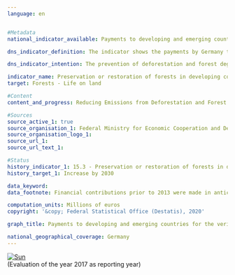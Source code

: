 ```yaml
---                   
language: en                   


#Metadata                   
national_indicator_available: Payments to developing and emerging countries for the verified preservation or restoration of forests under the REDD+ rulebook                    

dns_indicator_definition: The indicator shows the payments by Germany to developing and emerging countries for the verified preservation or restoration of forests under the REDD+ rulebook.<sub> Text from the Indicator Report 2018</sub>                   

dns_indicator_intention: The prevention of deforestation and forest degradation (damage), the use of sustainable forestry management systems as well as the restoration of forests and afforestation contribute directly and indirectly to the reduction of CO<sub>2</sub> emissions and to the storage of carbon. The REDD+ rulebook envisages results-based payments for measurable and verified CO<sub>2</sub> emission reductions. The target is to increase these payments by Germany to developing and emerging countries by 2030.<sub> Text from the Indicator Report 2018</sub>                   

indicator_name: Preservation or restoration of forests in developing countries under the REDD+ rulebook                   
target: Forests - Life on land                   

#Content                    
content_and_progress: Reducing Emissions from Deforestation and Forest Degradation (REDD+) is a financing instrument designed to protect forests and their biodiversity, which was developed by the international community. REDD+ rewards governments and local communities financially for reducing deforestation and thereby demonstrably cutting emissions. The sums paid out are based on the scope of emissions reduced or of carbon stored. REDD+ funds are disbursed only after the reduction in deforestation has been verified – which means they are result-based. Consequently, the indicator may fluctuate over time even though the level of committed payments remains unchanged over the years.<br><br>The indicator includes only part of the public development expenditure for the preservation, sustainable management and restoration of forests since the Federal Government is involved in promoting sustainable forest development in developing and emerging countries not only as part of REDD+ but also through other programmes and initiatives.<br><br>Payments made under the REDD+ rulebook are also part of climate finance (indicator 13.1.b), as the preservation of forests serves primarily to limit emissions.<br><br>The data sources used for the indicator are the financial reports compiled by the Federal Ministry for Economic Cooperation and Development and by the Federal Ministry for the Environment, Nature Conservation and Nuclear Safety. The data have been collected annually since 2008.<br><br>In the reference period between 2009 and 2017, the indicator developed in a very uneven manner. Following an increase from 3.0 million euros in 2009 to 20.0 million euros in 2010, the payments fell to 12.0 million euros in 2011, before increasing sharply to 36.3 million euros in 2013. Payments declined in the following two years to stand at 15.7 million euros in 2015, well below the level of 2010, before increasing sharply again in 2016 and 2017. In 2017, payments totalled 68.0 million euros, the highest level to date, and almost doubled compared to 2013. Of this amount, 58.9 million euros went to multilateral programmes, and 9.1 million euros to bilateral programmes. The development of the indicator since 2010 does not reveal a definitive trend. Strong increases in payments have always been followed by declines.<sub> Text from the Indicator Report 2018</sub>                   

#Sources
source_active_1: true                           
source_organisation_1: Federal Ministry for Economic Cooperation and Development                           
source_organisation_logo_1:                            
source_url_1:                            
source_url_text_1:                            

#Status                   
history_indicator_1: 15.3 - Preservation or restoration of forests in developing countries under the REDD+ rulebook                   
history_target_1: Increase by 2030

data_keyword:                    
data_footnote: Financial contributions prior to 2013 were made in anticipation of the REDD+ rulebook                   

computation_units: Millions of euros                   
copyright: '&copy; Federal Statistical Office (Destatis), 2020'                   

graph_title: Payments to developing and emerging countries for the verified preservation or restoration of forests under the REDD+ rulebook                    

national_geographical_coverage: Germany                   
---
```

<div>                           
  <div class="my-header">                           
    <a href="https://nachhaltige-entwicklung-deutschland.github.io/open-sdg-site-starter/status/"><img src="https://g205sdgs.github.io/sdg-indicators/public/Wettersymbole/Sonne.png" alt="Sun" />                           
    </a>                           
  </div>
  <div class="my-header-note">
    <span>(Evaluation of the year 2017 as reporting year)</span>
  </div>                           
</div>
